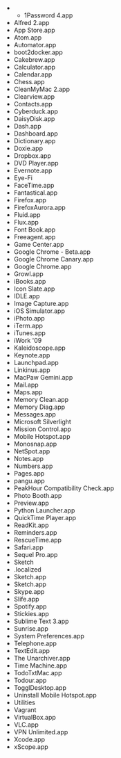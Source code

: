 * * 1Password 4.app
* Alfred 2.app
* App Store.app
* Atom.app
* Automator.app
* boot2docker.app
* Cakebrew.app
* Calculator.app
* Calendar.app
* Chess.app
* CleanMyMac 2.app
* Clearview.app
* Contacts.app
* Cyberduck.app
* DaisyDisk.app
* Dash.app
* Dashboard.app
* Dictionary.app
* Doxie.app
* Dropbox.app
* DVD Player.app
* Evernote.app
* Eye-Fi
* FaceTime.app
* Fantastical.app
* Firefox.app
* FirefoxAurora.app
* Fluid.app
* Flux.app
* Font Book.app
* Freeagent.app
* Game Center.app
* Google Chrome - Beta.app
* Google Chrome Canary.app
* Google Chrome.app
* Growl.app
* iBooks.app
* Icon Slate.app
* IDLE.app
* Image Capture.app
* iOS Simulator.app
* iPhoto.app
* iTerm.app
* iTunes.app
* iWork '09
* Kaleidoscope.app
* Keynote.app
* Launchpad.app
* Linkinus.app
* MacPaw Gemini.app
* Mail.app
* Maps.app
* Memory Clean.app
* Memory Diag.app
* Messages.app
* Microsoft Silverlight
* Mission Control.app
* Mobile Hotspot.app
* Monosnap.app
* NetSpot.app
* Notes.app
* Numbers.app
* Pages.app
* pangu.app
* PeakHour Compatibility Check.app
* Photo Booth.app
* Preview.app
* Python Launcher.app
* QuickTime Player.app
* ReadKit.app
* Reminders.app
* RescueTime.app
* Safari.app
* Sequel Pro.app
* Sketch
* .localized
* Sketch.app
* Sketch.app
* Skype.app
* Slife.app
* Spotify.app
* Stickies.app
* Sublime Text 3.app
* Sunrise.app
* System Preferences.app
* Telephone.app
* TextEdit.app
* The Unarchiver.app
* Time Machine.app
* TodoTxtMac.app
* Todour.app
* TogglDesktop.app
* Uninstall Mobile Hotspot.app
* Utilities
* Vagrant
* VirtualBox.app
* VLC.app
* VPN Unlimited.app
* Xcode.app
* xScope.app
